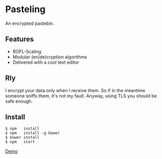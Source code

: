 Pasteling
=========
An encrypted pastebin.

Features
--------
- ROFL-Scaling
- Modular (en|de)cryption algorithms
- Delivered with a cool text editor

Rly
---
I encrypt your data only when I receive them. So if in the meantime someone sniffs them, it's not my fault. Anyway, using TLS you should be safe enough.

Install
-------
```
$ npm   install
$ npm   install -g bower
$ bower install
$ npm   start
```

[Demo](http://pasteling.giovannicapuano.net)